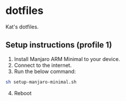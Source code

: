 # dotfiles
Kat's dotfiles.

## Setup instructions (profile 1)
1. Install Manjaro ARM Minimal to your device.
2. Connect to the internet.
3. Run the below command:
```bash
sh setup-manjaro-minimal.sh
```
4. Reboot
